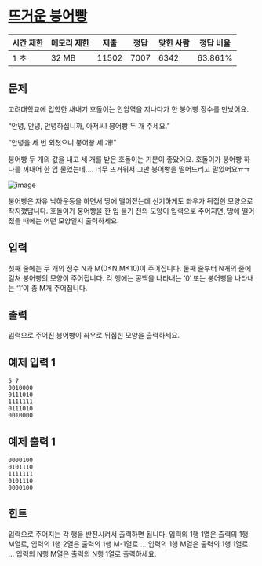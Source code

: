 # [뜨거운 붕어빵](https://www.acmicpc.net/problem/11945)

| 시간 제한 | 메모리 제한 | 제출 | 정답 | 맞힌 사람 | 정답 비율 |
| --- | --- | --- | --- | --- | --- |
| 1 초 | 32 MB | 11502 | 7007 | 6342 | 63.861% |

## 문제

고려대학교에 입학한 새내기 호돌이는 안암역을 지나다가 한 붕어빵 장수를 만났어요.

“안녕, 안녕, 안녕하십니까, 아저씨! 붕어빵 두 개 주세요.”

“안녕을 세 번 외쳤으니 붕어빵 세 개!”

붕어빵 두 개의 값을 내고 세 개를 받은 호돌이는 기분이 좋았어요. 호돌이가 붕어빵 하나를 꺼내어 한 입 물었는데…. 너무 뜨거워서 그만 붕어빵을 떨어뜨리고 말았어요ㅠㅠ

![image](https://onlinejudgeimages.s3-ap-northeast-1.amazonaws.com/problem/11945/1.png)

붕어빵은 자유 낙하운동을 하면서 땅에 떨어졌는데 신기하게도 좌우가 뒤집힌 모양으로 착지했답니다. 호돌이가 붕어빵을 한 입 물기 전의 모양이 입력으로 주어지면, 땅에 떨어졌을 때에는 어떤 모양일지 출력하세요.

## 입력

첫째 줄에는 두 개의 정수 N과 M(0≤N,M≤10)이 주어집니다. 둘째 줄부터 N개의 줄에 걸쳐 붕어빵의 모양이 주어집니다. 각 행에는 공백을 나타내는 ‘0‘ 또는 붕어빵을 나타내는 ‘1’이 총 M개 주어집니다.

## 출력

입력으로 주어진 붕어빵이 좌우로 뒤집힌 모양을 출력하세요.

## 예제 입력 1

```
5 7
0010000
0111010
1111111
0111010
0010000

```

## 예제 출력 1

```
0000100
0101110
1111111
0101110
0000100

```

## 힌트

입력으로 주어지는 각 행을 반전시켜서 출력하면 됩니다. 입력의 1행 1열은 출력의 1행 M열로, 입력의 1행 2열은 출력의 1행 M-1열로 … 입력의 1행 M열은 출력의 1행 1열로 … 입력의 N행 M열은 출력의 N행 1열로 출력하세요.
